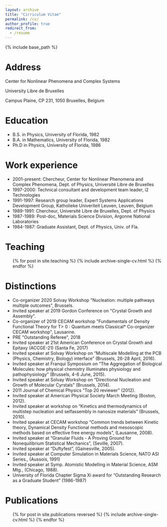 ```yaml
---
layout: archive
title: "Cirriculum Vitae"
permalink: /cv/
author_profile: true
redirect_from:
  - /resume
---
```


{% include base_path %}

Address
=======
Center for Nonlinear Phenomena and Complex Systems 

University Libre de Bruxelles

Campus Plaine, CP 231, 1050 Bruxelles, Belgium

Education
======
* B.S. in Physics, University of Florida, 1982
* B.A. in Mathematics, University of Florida, 1982
* Ph.D in Physics, University of Florida, 1986

Work experience
======
* 2001-present: Chercheur, Center for Nonlinear Phenomena and Complex Phenomena, Dept. of Physics, Université
Libre de Bruxelles
* 1997-2000: Technical consultant and development team leader, i2 Technologies
* 1991-1997: Research group leader, Expert Systems Applications Development Group, Katholieke Univeriteit Leuven, Leuven, Belgium
* 1989-1991: Chercheur, Université Libre de Bruxelles, Dept. of Physics
* 1987-1989: Post-doc, Materials Science Division, Argonne National Laboratories
* 1984-1987: Graduate Assistant, Dept. of Physics, Univ. of Fla.

Teaching
======
  <ul>{% for post in site.teaching %}
    {% include archive-single-cv.html %}
  {% endfor %}</ul>

Distinctions
======
* Co-organizer 2020 Solvay Workshop "Nucleation: multiple pathways multiple outcomes", Brussels.
* Invited speaker at 2019 Gordon Conference on "Crystal Growth and Assembly". 
* Co-organizer of 2019 CECAM workshop "Fundamentals of Density Functional Theory for T> 0 : Quantum meets Classical* Co-organizer CECAM workshop", Lausanne. 
* PRE "Outstanding Referee", 2018
* Invited speaker at 21st American Conference on Crystal Growth and Epitaxy (ACCGE-21) (Santa Fe, 2017)
* Invited speaker at Solvay Workshop on “Multiscale Modelling at the PCB (Physics, Chemistry, Biology) interface” (Brussels, 26-28 April, 2016).
* Invited speaker at Franqui Symposium on “The Aggregation of Biological Molecules: how physical chemistry illuminates physiology and pathophysiology” (Brussels, 4-6 June, 2015).
* Invited speaker at Solvay Workshop on “Directional Nucleation and Growth of Molecular Cyrstals” (Brussels, 2014).
* 2011 Journal of Chemical Physics “Top 20 reviewer” (2012).
* Invited speaker at American Physical Society March Meeting (Boston, 2012).
* Invited speaker at workshop on “Kinetics and thermodynamics of multistep nucleation and selfassembly in nanosize materials” (Brussels, 2010).
* Invited speaker at CECAM workshop “Common trends between Kinetic theory, Dynamical Density Functional methods and mesoscopic methods based on effective free energy models”, (Lausanne, 2008).
* Invited speaker at “Granular Fluids - A Proving Ground for Nonequilibrium Statistical Mechanics”, (Seville, 2007).
* Invited speaker at “Duftyfest”, (Gainesville, 2005).
* Invited speaker at Computer Simulation in Materials Science, NATO ASI Series., (Aussois, 1991)
* Invited speaker at Symp. Atomistic Modelling in Material Science, ASM Mtg., (Chicago, 1988).
* University of Florida Chapter Sigma Xi award for “Outstanding Research as a Graduate Student” (1986-1987)

Publications
======
  <ul>{% for post in site.publications reversed %}
    {% include archive-single-cv.html %}
  {% endfor %}</ul>
  
  


